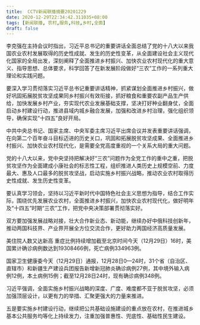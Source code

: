 ```yaml
---
title:  CCTV新闻联播摘要20201229
date: 2020-12-29T22:34:42.311035+08:00
tags: [新闻联播, 农村,服务,科技,乡村,全面]
draft: false
---
```


李克强在主持会议时指出，习近平总书记的重要讲话<span class="keywords_content">全面</span>总结了党的十八大以来我国农业<span class="keywords_content">农村</span>发展取得的历史性成就、发生的历史性变革，从<span class="keywords_content">全面</span>建设社会主义现代化国家的全局出发，深刻阐释了<span class="keywords_content">全面</span>推进<span class="keywords_content">乡村</span>振兴、加快农业<span class="keywords_content">农村</span>现代化的重大意义、指导思想、总体要求，科学回答了在新发展阶段做好“三农”工作的一系列重大理论和实践问题。

要深入学习贯彻落实习近平总书记重要讲话精神，抓紧谋划<span class="keywords_content">全面</span>推进<span class="keywords_content">乡村</span>振兴，做好巩固拓展脱贫攻坚成果同<span class="keywords_content">乡村</span>振兴有效衔接，抓好粮食和重要农副产品生产供给，加快发展<span class="keywords_content">乡村</span>产业，夯实现代农业发展基础支撑，坚决打好种业翻身仗，<span class="keywords_content">全面</span>启动<span class="keywords_content">乡村</span>建设行动，推进县域内城乡融合发展，加强和改进<span class="keywords_content">乡村</span>治理，强化组织领导，确保实现“十四五”良好开局。

中共中央总书记、国家主席、中央军委主席习近平出席会议并发表重要讲话强调，在向第二个百年奋斗目标迈进的历史关口，巩固和拓展脱贫攻坚成果、<span class="keywords_content">全面</span>推进<span class="keywords_content">乡村</span>振兴、加快农业<span class="keywords_content">农村</span>现代化，是需要全党高度重视的一个关系大局的重大问题。

党的十八大以来，党中央坚持把解决好“三农”问题作为全党工作的重中之重，把脱贫攻坚作为<span class="keywords_content">全面</span>建成小康社会的标志性工程，组织推进人类历史上规模空前、力度最大、惠及人口最多的脱贫攻坚战，启动实施<span class="keywords_content">乡村</span>振兴战略，推动农业<span class="keywords_content">农村</span>取得历史性成就、发生历史性变革。

要认真学习领会，坚持以习近平新时代中国特色社会主义思想为指导，结合工作实际，围绕优先发展农业<span class="keywords_content">农村</span>，<span class="keywords_content">全面</span>推进<span class="keywords_content">乡村</span>振兴，加快农业<span class="keywords_content">农村</span>现代化，做好明年及“十四五”时期“三农”工作，把党中央决策部署贯彻落实好。

双方要加强发展战略对接，壮大合作新业态、新动能，继续办好中俄<span class="keywords_fund">科技</span>创新年，推动两国<span class="keywords_fund">科技</span>界、产业界开展全方位交流合作，更好助力两国经济高质量发展。

美住院人数又达新高 重症比例持续增加截至北京时间今天（12月29日）16时，美国累计确诊病例数达到19308466例，死亡病例334963例。

国家卫生健康委今天（12月29日）通报，12月28日0—24时，31个省（自治区、直辖市）和新疆生产建设兵团报告新增新冠肺炎确诊病例27例，其中境外输入病例12例，本土病例15例；截至12月28日24时，现有确诊病例348例。

习近平强调，<span class="keywords_content">全面</span>实施<span class="keywords_content">乡村</span>振兴战略的深度、广度、难度都不亚于脱贫攻坚，必须加强顶层设计，以更有力的举措、汇聚更强大的力量来推进。

五是要实施<span class="keywords_content">乡村</span>建设行动，继续把公共基础设施建设的重点放在<span class="keywords_content">农村</span>，在推进城乡基本公共<span class="keywords_fund">服务</span>均等化上持续发力，注重加强普惠性、兜底性、基础性民生建设。
